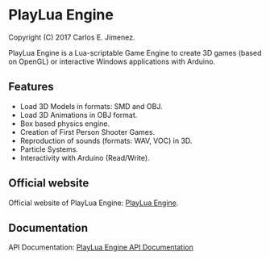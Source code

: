 # PlayLua Engine

Copyright (C) 2017 Carlos E. Jimenez.

PlayLua Engine is a Lua-scriptable Game Engine to create 3D games (based on OpenGL) or interactive Windows applications with Arduino.

## Features

* Load 3D Models in formats: SMD and OBJ.
* Load 3D Animations in OBJ format.
* Box based physics engine.
* Creation of First Person Shooter Games. 
* Reproduction of sounds (formats: WAV, VOC) in 3D.
* Particle Systems.
* Interactivity with Arduino (Read/Write).

## Official website
Official website of PlayLua Engine: [PlayLua Engine](https://sites.google.com/site/cejtok/projects/playluaengine).

## Documentation
API Documentation: [PlayLua Engine API Documentation](https://cejtok.github.io/playluaengine/)
